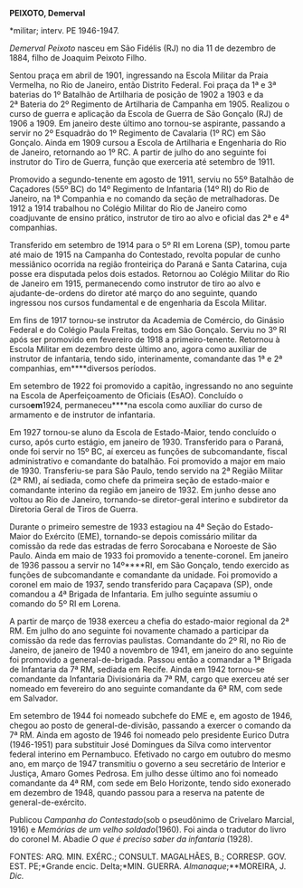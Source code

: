 **PEIXOTO, Demerval**

\*militar; interv. PE 1946-1947.

*Demerval Peixoto* nasceu em São Fidélis (RJ) no dia 11 de dezembro de
1884, filho de Joaquim Peixoto Filho.

Sentou praça em abril de 1901, ingressando na Escola Militar da Praia
Vermelha, no Rio de Janeiro, então Distrito Federal. Foi praça da 1ª e
3ª baterias do 1º Batalhão de Artilharia de posição de 1902 a 1903 e da
2ª Bateria do 2º Regimento de Artilharia de Campanha em 1905. Realizou o
curso de guerra e aplicação da Escola de Guerra de São Gonçalo (RJ) de
1906 a 1909. Em janeiro deste último ano tornou-se aspirante, passando a
servir no 2º Esquadrão do 1º Regimento de Cavalaria (1º RC) em São
Gonçalo. Ainda em 1909 cursou a Escola de Artilharia e Engenharia do Rio
de Janeiro, retornando ao 1º RC. A partir de julho do ano seguinte foi
instrutor do Tiro de Guerra, função que exerceria até setembro de 1911.

Promovido a segundo-tenente em agosto de 1911, serviu no 55º Batalhão de
Caçadores (55º BC) do 14º Regimento de Infantaria (14º RI) do Rio de
Janeiro, na 1ª Companhia e no comando da seção de metralhadoras. De 1912
a 1914 trabalhou no Colégio Militar do Rio de Janeiro como coadjuvante
de ensino prático, instrutor de tiro ao alvo e oficial das 2ª e 4ª
companhias.

Transferido em setembro de 1914 para o 5º RI em Lorena (SP), tomou parte
até maio de 1915 na Campanha do Contestado, revolta popular de cunho
messiânico ocorrida na região fronteiriça do Paraná e Santa Catarina,
cuja posse era disputada pelos dois estados. Retornou ao Colégio Militar
do Rio de Janeiro em 1915, permanecendo como instrutor de tiro ao alvo e
ajudante-de-ordens do diretor até março do ano seguinte, quando
ingressou nos cursos fundamental e de engenharia da Escola Militar.

Em fins de 1917 tornou-se instrutor da Academia de Comércio, do Ginásio
Federal e do Colégio Paula Freitas, todos em São Gonçalo. Serviu no 3º
RI após ser promovido em fevereiro de 1918 a primeiro-tenente. Retornou
à Escola Militar em dezembro deste último ano, agora como auxiliar de
instrutor de infantaria, tendo sido, interinamente, comandante das 1ª e
2ª companhias, em****diversos períodos.

Em setembro de 1922 foi promovido a capitão, ingressando no ano seguinte
na Escola de Aperfeiçoamento de Oficiais (EsAO). Concluído o
curso****em****1924, permaneceu****na escola como auxiliar do curso de
armamento e de instrutor de infantaria.

Em 1927 tornou-se aluno da Escola de Estado-Maior, tendo concluído o
curso, após curto estágio, em janeiro de 1930. Transferido para o
Paraná, onde foi servir no 15º BC, aí exerceu as funções de
subcomandante, fiscal administrativo e comandante do batalhão. Foi
promovido a major em maio de 1930. Transferiu-se para São Paulo, tendo
servido na 2ª Região Militar (2ª RM), aí sediada, como chefe da primeira
seção de estado-maior e comandante interino da região em janeiro de
1932. Em junho desse ano voltou ao Rio de Janeiro, tornando-se
diretor-geral interino e subdiretor da Diretoria Geral de Tiros de
Guerra.

Durante o primeiro semestre de 1933 estagiou na 4ª Seção do Estado-Maior
do Exército (EME), tornando-se depois comissário militar da comissão da
rede das estradas de ferro Sorocabana e Noroeste de São Paulo. Ainda em
maio de 1933 foi promovido a tenente-coronel. Em janeiro de 1936 passou
a servir no 14º****RI, em São Gonçalo, tendo exercido as funções de
subcomandante e comandante da unidade. Foi promovido a coronel em maio
de 1937, sendo transferido para Caçapava (SP), onde comandou a 4ª
Brigada de Infantaria. Em julho seguinte assumiu o comando do 5º RI em
Lorena.

A partir de março de 1938 exerceu a chefia do estado-maior regional da
2ª RM. Em julho do ano seguinte foi novamente chamado a participar da
comissão da rede das ferrovias paulistas. Comandante do 2º RI, no Rio de
Janeiro, de janeiro de 1940 a novembro de 1941, em janeiro do ano
seguinte foi promovido a general-de-brigada. Passou então a comandar a
1ª Brigada de Infantaria da 7ª RM, sediada em Recife. Ainda em 1942
tornou-se comandante da Infantaria Divisionária da 7ª RM, cargo que
exerceu até ser nomeado em fevereiro do ano seguinte comandante da 6ª
RM, com sede em Salvador.

Em setembro de 1944 foi nomeado subchefe do EME e, em agosto de 1946,
chegou ao posto de general-de-divisão, passando a exercer o comando da
7ª RM. Ainda em agosto de 1946 foi nomeado pelo presidente Eurico Dutra
(1946-1951) para substituir José Domingues da Silva como interventor
federal interino em Pernambuco. Efetivado no cargo em outubro do mesmo
ano, em março de 1947 transmitiu o governo a seu secretário de Interior
e Justiça, Amaro Gomes Pedrosa. Em julho desse último ano foi nomeado
comandante da 4ª RM, com sede em Belo Horizonte, tendo sido exonerado em
dezembro de 1948, quando passou para a reserva na patente de
general-de-exército.

Publicou *Campanha do Contestado*(sob o pseudônimo de Crivelaro Marcial,
1916) e *Memórias de um velho soldado*(1960). Foi ainda o tradutor do
livro do coronel M. Abadie *O* *que é preciso saber da infantaria*
(1928).

FONTES: ARQ. MIN. EXÉRC.; CONSULT. MAGALHÃES, B.; CORRESP. GOV. EST.
PE;*Grande encic. Delta;*MIN. GUERRA. *Almanaque*;**MOREIRA, J. *Dic.*

 
